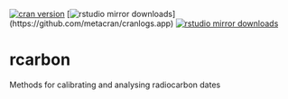 [![cran version](http://www.r-pkg.org/badges/version/rcarbon)](https://cran.rstudio.com/web/packages/rcarbon) 
[![rstudio mirror downloads](http://cranlogs.r-pkg.org/badges/rcarbon?)](https://github.com/metacran/cranlogs.app)
[![rstudio mirror downloads](http://cranlogs.r-pkg.org/badges/grand-total/rcarbon?color=82b4e8)](https://github.com/metacran/cranlogs.app)
# rcarbon



Methods for calibrating and analysing radiocarbon dates
